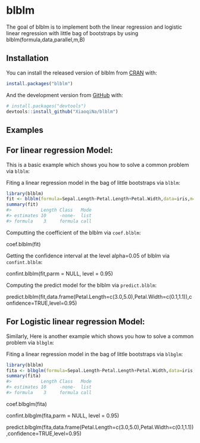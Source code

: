
<!-- README.md is generated from README.Rmd. Please edit that file -->

# blblm

<!-- badges: start -->

<!-- badges: end -->

The goal of blblm is to implement both the linear regression and
logistic linear regression with little bag of bootstraps by using
blblm(formula,data,parallel,m,B)

## Installation

You can install the released version of blblm from
[CRAN](https://CRAN.R-project.org) with:

``` r
install.packages("blblm")
```

And the development version from [GitHub](https://github.com/) with:

``` r
# install.packages("devtools")
devtools::install_github("XiaoqiNa/blblm")
```

## Examples

## For linear regression Model:

This is a basic example which shows you how to solve a common problem
via `blblm`:

Fiting a linear regression model in the bag of little bootstraps via
`blblm`:

``` r
library(blblm)
fit <- blblm(formula=Sepal.Length~Petal.Length+Petal.Width,data=iris,m=10,B=100,parallel=TRUE)
summary(fit)
#>           Length Class   Mode
#> estimates 10     -none-  list
#> formula    3     formula call
```

Computting the coefficient of the blblm via `coef.blblm`:

coef.blblm(fit)

Getting the confidence interval at the level alpha=0.05 of blblm via
`confint.blblm`:

confint.blblm(fit,parm = NULL, level = 0.95)

Computing the predict model for the blblm via `predict.blblm`:

predict.blblm(fit,data.frame(Petal.Length=c(3.0,5.0),Petal.Width=c(0.1,1.1)),confidence=TRUE,level=0.95)

## For Logistic linear regression Model:

Similarly, Here is another example which shows you how to solve a common
problem via `blbglm`:

Fiting a linear regression model in the bag of little bootstraps via
`blbglm`:

``` r
library(blblm)
fita <- blbglm(formula=Sepal.Length~Petal.Length+Petal.Width,data=iris,m=10,B=100,parallel=TRUE)
summary(fita)
#>           Length Class   Mode
#> estimates 10     -none-  list
#> formula    3     formula call
```

coef.blbglm(fita)

confint.blbglm(fita,parm = NULL, level = 0.95)

predict.blbglm(fita,data.frame(Petal.Length=c(3.0,5.0),Petal.Width=c(0.1,1.1)),confidence=TRUE,level=0.95)
